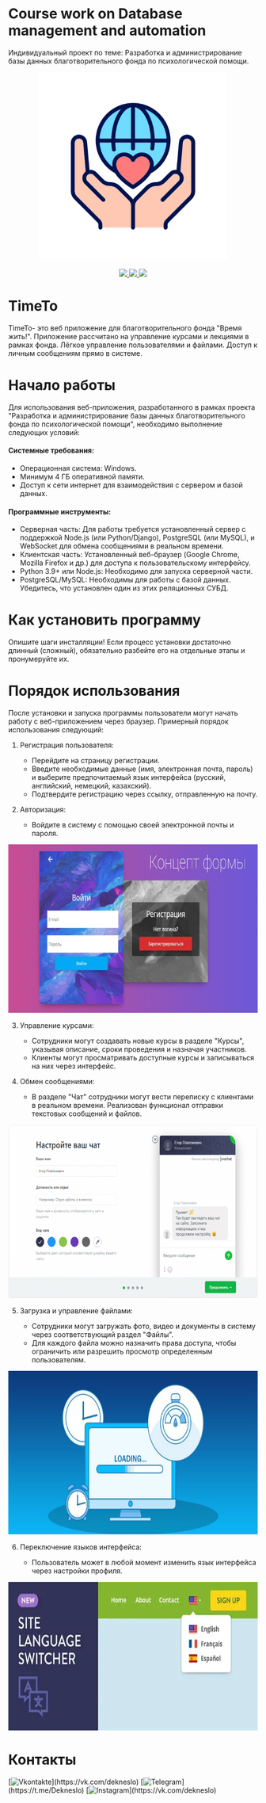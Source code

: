 # Course work on Database management and automation
 Индивидуальный проект по теме: Разработка и администрирование базы данных благотворительного фонда по психологической помощи.
 <p align="center">
  <img width="380" height="380" src="image-4.png ">
</p>

<p align="center">
    <a href="https://github.com/Dekneslo/Course-work-on-Database-management-and-automation/graphs/contributors">
    <img src="https://img.shields.io/badge/contributors-4169E1?style=for-the-badge"/>
    </a>
    <a href="https://github.com/Dekneslo/Course-work-on-Database-management-and-automation/issues">
    <img src="https://img.shields.io/badge/issues-DC143C?style=for-the-badge"/>
    </a>
    <a href="https://github.com/Dekneslo/Course-work-on-Database-management-and-automation/pulls">
    <img src="https://img.shields.io/badge/pulls-7B68EE?style=for-the-badge"/>
    </a>
  </p>

# TimeTo
TimeTo- это веб приложение для благотворительного фонда "Время жить!". Приложение рассчитано на управление курсами и лекциями в рамках фонда. Лёгкое управление пользователями и файлами. Доступ к личным сообщениям прямо в системе. 

# Начало работы
Для использования веб-приложения, разработанного в рамках проекта "Разработка и администрирование базы данных благотворительного фонда по психологической помощи", необходимо выполнение следующих условий:

#### Системные требования:

- Операционная система: Windows.
- Минимум 4 ГБ оперативной памяти.
- Доступ к сети интернет для взаимодействия с сервером и базой данных.

#### Программные инструменты:

- Серверная часть: Для работы требуется установленный сервер с поддержкой Node.js (или Python/Django), PostgreSQL (или MySQL), и WebSocket для обмена сообщениями в реальном времени.
- Клиентская часть: Установленный веб-браузер (Google Chrome, Mozilla Firefox и др.) для доступа к пользовательскому интерфейсу.
- Python 3.9+ или Node.js: Необходимо для запуска серверной части.
- PostgreSQL/MySQL: Необходимы для работы с базой данных. Убедитесь, что установлен один из этих реляционных СУБД.

# Как установить программу
Опишите шаги инсталляции! Если процесс установки достаточно длинный
(сложный), обязательно разбейте его на отдельные этапы и пронумеруйте их.
# Порядок использования
После установки и запуска программы пользователи могут начать работу с веб-приложением через браузер. Примерный порядок использования следующий:

1. Регистрация пользователя:

    - Перейдите на страницу регистрации.
    - Введите необходимые данные (имя, электронная почта, пароль) и выберите предпочитаемый язык интерфейса (русский, английский, немецкий, казахский).
    - Подтвердите регистрацию через ссылку, отправленную на почту.

2. Авторизация:

    - Войдите в систему с помощью своей электронной почты и пароля.
 <p align="center">
  <img width="600" height="340" src="image.png ">
</p>

3. Управление курсами:

    - Сотрудники могут создавать новые курсы в разделе "Курсы", указывая описание, сроки проведения и назначая участников.
    - Клиенты могут просматривать доступные курсы и записываться на них через интерфейс.

4. Обмен сообщениями:

    - В разделе "Чат" сотрудники могут вести переписку с клиентами в реальном времени. Реализован функционал отправки текстовых сообщений и файлов.
 <p align="center">
  <img width="600" height="350" src="image-1.png">
</p>

5. Загрузка и управление файлами:

    - Сотрудники могут загружать фото, видео и документы в систему через соответствующий раздел "Файлы".
    - Для каждого файла можно назначить права доступа, чтобы ограничить или разрешить просмотр определенным пользователям.
 <p align="center">
  <img width="600" height="330" src="image-3.png">
</p>

6. Переключение языков интерфейса:

    - Пользователь может в любой момент изменить язык интерфейса через настройки профиля.
 <p align="center">
  <img width="600" height="300" src="image-2.png">
</p>

# Контакты
[![Vkontakte](https://img.shields.io/badge/Vkontakte-black?style=for-the-badge&logo=VK&logoColor=white")](https://vk.com/dekneslo)
[![Telegram](https://img.shields.io/badge/Telegram-black?style=for-the-badge&logo=Telegram&logoColor=blue")](https://t.me/Dekneslo)
[![Instagram](https://img.shields.io/badge/Instagram-black?style=for-the-badge&logo=Instagram&logoColor=white")](https://vk.com/dekneslo)